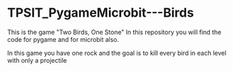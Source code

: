 # TPSIT_PygameMicrobit---Birds

This is the game "Two Birds, One Stone"
In this repository you will find the code for pygame and for microbit also.

In this game you have one rock and the goal is to kill every bird in each level with only a projectile
